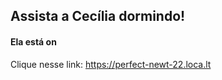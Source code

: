 ## Assista a Cecília dormindo!

#### Ela está on
Clique nesse link:
https://perfect-newt-22.loca.lt

